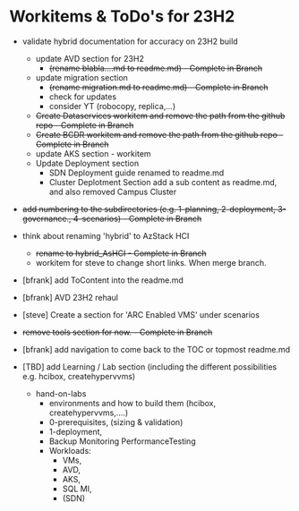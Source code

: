 # Workitems & ToDo's for 23H2



- validate hybrid documentation for accuracy on 23H2 build
  - update AVD section for 23H2
    - ~~(rename blabla....md to readme.md) - Complete in Branch~~
  - update migration section 
    - ~~(rename migration.md to readme.md) - Complete in Branch~~
    - check for updates
    - consider YT (robocopy, replica,...)
  - ~~Create Dataservices workitem and remove the path from the github repo - Complete in Branch~~
  - ~~Create BCDR  workitem and remove the path from the github repo  - Complete in Branch~~
  - update AKS section - workitem
  - Update Deployment section
    - SDN Deployment guide renamed to readme.md
    - Cluster Deplotment Section add a sub content as readme.md, and also removed Campus Cluster
- ~~add numbering to the subdirectories (e.g. 1-planning, 2-deployment, 3-governance., 4-scenarios) - Complete in Branch~~
- think about renaming 'hybrid' to AzStack HCI
  - ~~rename to hybrid_AsHCI - Complete in Branch~~
  - workitem for steve to change short links. When merge branch.
- [bfrank] add ToContent into the readme.md
- [bfrank] AVD 23H2 rehaul 
- [steve] Create a section for 'ARC Enabled VMS' under scenarios
- ~~remove tools section for now. - Complete in Branch~~
- [bfrank] add navigation to come back to the TOC or topmost readme.md

- [TBD] add Learning / Lab section (including the different possibilities e.g. hcibox, createhypervvms)
  - hand-on-labs
    - environments and how to build them (hcibox, createhypervvms,....)
    - 0-prerequisites, (sizing & validation)
    - 1-deployment, 
    - Backup Monitoring PerformanceTesting
    - Workloads:
      - VMs,
      - AVD,
      - AKS, 
      - SQL MI,
      - (SDN)
  
  

